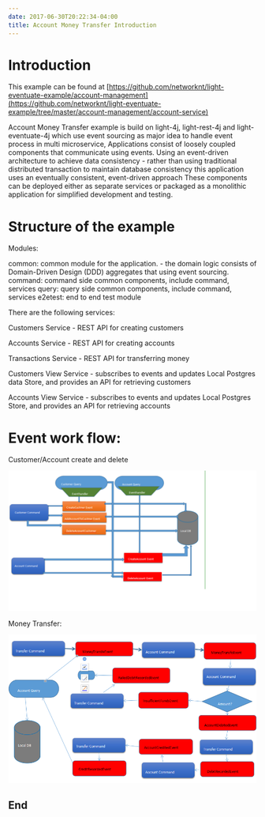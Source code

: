 ```yaml
---
date: 2017-06-30T20:22:34-04:00
title: Account Money Transfer Introduction
---
```


# Introduction

This example can be found at [https://github.com/networknt/light-eventuate-example/account-management](https://github.com/networknt/light-eventuate-example/tree/master/account-management/account-service)

Account Money Transfer example is build on light-4j, light-rest-4j and light-eventuate-4j which use event sourcing as major idea to handle event process in multi microservice,
Applications consist of loosely coupled components that communicate using events. Using an event-driven architecture to achieve data consistency - rather than using traditional distributed transaction to maintain database consistency this application uses an eventually consistent, event-driven approach
These components can be deployed either as separate services or packaged as a monolithic application for simplified development and testing.


# Structure of the example

Modules:

common:  common module for the application. - the domain logic consists of Domain-Driven Design (DDD) aggregates that using event sourcing.
command:  command side common components, include command, services
query:   query side common components, include command, services
e2etest: end to end test module


There are the following services:

Customers Service - REST API for creating customers

Accounts Service - REST API for creating accounts

Transactions Service - REST API for transferring money

Customers View Service - subscribes to events and updates Local Postgres data Store, and provides an API for retrieving customers

Accounts View Service - subscribes to events and updates Local Postgres Store, and provides an API for retrieving accounts



# Event work flow:

Customer/Account create and delete

![account1](/images/account1.png)

Money Transfer:

![account2](/images/account2.png)






## End